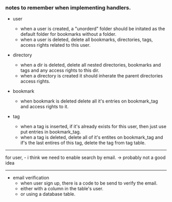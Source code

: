 
### notes to remember when implementing handlers.
- user 
    - when a user is created, a "unorderd" folder should be initated as the default folder for bookmarks without a folder. 
    - when a user is deleted, delete all bookmarks, directories, tags, access rights related to this user.


- directory 
    - when a dir is deleted, delete all nested directories, bookmarks and tags and any access rights to this dir. 
    - when a directory is created it should inherate the parent directories access rights. 

- bookmark
    - when bookmark is deleted delete all it's entries on bookmark_tag and access rights to it.

- tag 
    - when a tag is inserted, if it's already exists for this user, then just use put entries in bookmark_tag.
    - when a tag is deleted, delete all of it's entites on bookmark_tag and if's the last entires of this tag, delete the tag from tag table.


--- 
 for user, 
    -  i think we need to enable search by email. -> probably not a good idea

--- 
- email verification
    - when user sign up, there is a code to be send to verify the email. 
    - either with a column in the table's user. 
    - or using a database table. 